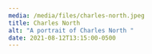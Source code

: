 ```yaml
---
media: /media/files/charles-north.jpeg
title: Charles North
alt: "A portrait of Charles North "
date: 2021-08-12T13:15:00-0500
---
```

